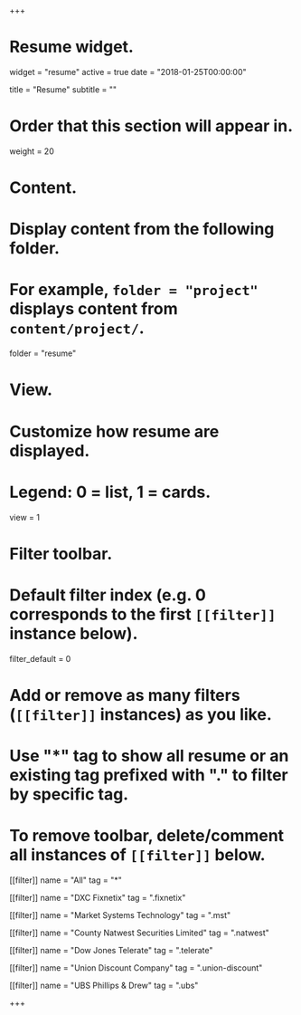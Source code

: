 +++
# Resume widget.
widget = "resume"
active = true
date = "2018-01-25T00:00:00"

title = "Resume"
subtitle = ""

# Order that this section will appear in.
weight = 20

# Content.
# Display content from the following folder.
# For example, `folder = "project"` displays content from `content/project/`.
folder = "resume"

# View.
# Customize how resume are displayed.
# Legend: 0 = list, 1 = cards.
view = 1

# Filter toolbar.

# Default filter index (e.g. 0 corresponds to the first `[[filter]]` instance below).
filter_default = 0

# Add or remove as many filters (`[[filter]]` instances) as you like.
# Use "*" tag to show all resume or an existing tag prefixed with "." to filter by specific tag.
# To remove toolbar, delete/comment all instances of `[[filter]]` below.
[[filter]]
  name = "All"
  tag = "*"
  
[[filter]]
  name = "DXC Fixnetix"
  tag = ".fixnetix"

[[filter]]
  name = "Market Systems Technology"
  tag = ".mst"
  
[[filter]]
  name = "County Natwest Securities Limited"
  tag = ".natwest"
  
[[filter]]
  name = "Dow Jones Telerate"
  tag = ".telerate"

[[filter]]
  name = "Union Discount Company"
  tag = ".union-discount"

[[filter]]
  name = "UBS Phillips & Drew"
  tag = ".ubs"

+++

